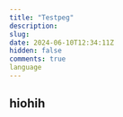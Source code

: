 ```yaml
---
title: "Testpeg"
description: 
slug: 
date: 2024-06-10T12:34:11Z
hidden: false
comments: true
language 
---
```

## hiohih